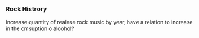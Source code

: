 ### Rock Histrory 

Increase quantity of realese rock music by year, have a relation to increase in the cmsuption o alcohol? 
